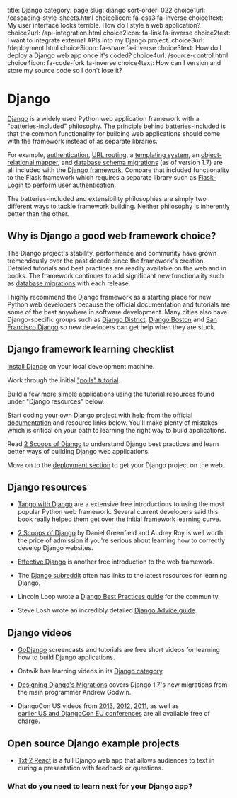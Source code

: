 title: Django
category: page
slug: django
sort-order: 022
choice1url: /cascading-style-sheets.html
choice1icon: fa-css3 fa-inverse
choice1text: My user interface looks terrible. How do I style a web application?
choice2url: /api-integration.html
choice2icon: fa-link fa-inverse
choice2text: I want to integrate external APIs into my Django project.
choice3url: /deployment.html
choice3icon: fa-share fa-inverse
choice3text: How do I deploy a Django web app once it's coded?
choice4url: /source-control.html
choice4icon: fa-code-fork fa-inverse
choice4text: How can I version and store my source code so I don't lose it?


# Django
[Django](http://www.djangoproject.com/) is a widely used Python web 
application framework with a "batteries-included" philosophy. The principle
behind batteries-included is that the common functionality for building
web applications should come with the framework instead of as separate
libraries. 

For example, 
[authentication](https://docs.djangoproject.com/en/dev/topics/auth/),
[URL routing](https://docs.djangoproject.com/en/dev/topics/http/urls/), a 
[templating system](https://docs.djangoproject.com/en/dev/topics/templates/),
an [object-relational mapper](https://docs.djangoproject.com/en/dev/topics/db/),
and [database schema migrations](https://docs.djangoproject.com/en/dev/topics/migrations/)
(as of version 1.7) are all included with the [Django framework](https://pypi.python.org/pypi/Django/1.6.2). 
Compare that included functionality to the Flask framework which requires a 
separate library such as 
[Flask-Login](https://flask-login.readthedocs.org/en/latest/)
to perform user authentication. 

The batteries-included and extensibility philosophies are simply two different 
ways to tackle framework building.  Neither philosophy is inherently better 
than the other.


## Why is Django a good web framework choice?
The Django project's stability, performance and community have grown 
tremendously over the past decade since the framework's creation. Detailed
tutorials and best practices are readily available on the web and in books.
The framework continues to add significant new functionality such as 
[database migrations](https://docs.djangoproject.com/en/dev/topics/migrations/)
with each release. 

I highly recommend the Django framework as a starting place for new Python web 
developers because the official documentation and tutorials are some of the 
best anywhere in software development. Many cities also have Django-specific
groups such as [Django District](http://www.meetup.com/django-district/),
[Django Boston](http://www.meetup.com/djangoboston/) and 
[San Francisco Django](http://www.meetup.com/The-San-Francisco-Django-Meetup-Group/) 
so new developers can get help when they are stuck.


## Django framework learning checklist
<i class="fa fa-check-square-o"></i> 
[Install Django](https://docs.djangoproject.com/en/dev/topics/install/) on
your local development machine.

<i class="fa fa-check-square-o"></i> 
Work through the initial 
["polls" tutorial](https://docs.djangoproject.com/en/dev/intro/tutorial01/).
 
<i class="fa fa-check-square-o"></i> 
Build a few more simple applications using the tutorial resources found
under "Django resources" below.

<i class="fa fa-check-square-o"></i> 
Start coding your own Django project with help from the 
[official documentation](https://docs.djangoproject.com/en/dev/) and 
resource links below. You'll make plenty of mistakes which is critical
on your path to learning the right way to build applications.

<i class="fa fa-check-square-o"></i> 
Read [2 Scoops of Django](http://www.amazon.com/Two-Scoops-Django-Best-Practices/dp/098146730X/ref=sr_1_2?ie=UTF8&qid=1391562062&sr=8-2&tag=mlinar-20) 
to understand Django best practices and learn better ways of building 
Django web applications.

<i class="fa fa-check-square-o"></i> 
Move on to the [deployment section](/deployment.html) to get your Django 
project on the web.


## Django resources
* [Tango with Django](http://www.tangowithdjango.com/book/) are a extensive 
  free introductions to using the most popular Python web framework. Several
  current developers said this book really helped them get over the initial
  framework learning curve.

* [2 Scoops of Django](http://twoscoopspress.com/products/two-scoops-of-django-1-6) 
  by Daniel Greenfield and Audrey Roy is well worth the price of admission if
  you're serious about learning how to correctly develop Django websites.

* [Effective Django](http://effectivedjango.com/) is another free introduction
  to the web framework.

* The [Django subreddit](http://www.reddit.com/r/django) often has links to
  the latest resources for learning Django.

* Lincoln Loop wrote a 
  [Django Best Practices guide](http://lincolnloop.com/django-best-practices/)
  for the community.

* Steve Losh wrote an incredibly detailed [Django Advice guide](http://stevelosh.com/blog/2011/06/django-advice/).


## Django videos
* [GoDjango](https://godjango.com/) screencasts and tutorials are free short
  videos for learning how to build Django applications.

* Ontwik has learning videos in its 
  [Django category](http://ontwik.com/category/django/).

* [Designing Django's Migrations](http://pyvideo.org/video/2630/designing-djangos-migrations)
  covers Django 1.7's new migrations from the main programmer Andrew Godwin.

* DjangoCon US videos from 
  [2013](http://www.youtube.com/user/TheOpenBastion/videos), 
  [2012](http://pyvideo.org/category/23/djangocon-2012), 
  [2011](http://pyvideo.org/category/3/djangocon-2011), as well as  
  [earlier US and DjangoCon EU conferences](http://pyvideo.org/category) are
  all available free of charge.

## Open source Django example projects
* [Txt 2 React](https://github.com/makaimc/txt2react) is a full Django web
  app that allows audiences to text in during a presentation with feedback
  or questions.



### What do you need to learn next for your Django app?

